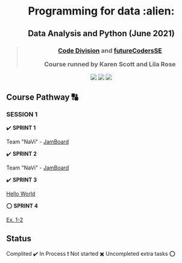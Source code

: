<h1 align="center">Programming for data :alien:
</h1>
<h2 align="center">
Data Analysis and Python (June 2021)
</h2>
  
<h3 align="center">
  
> [Code Division](http://codedivision.co.uk "Code Division") 
> and [futureCodersSE](http://futurecoders.org.uk "futureCodersSE")
> 
> Course runned by Karen Scott and Lila Rose

</h3>

<p align="center">
<img src="https://img.shields.io/badge/Current%20Week-3-brightgreen">
<img src="https://img.shields.io/badge/Title-R,%20STATISTICS%20AND%20VISUALISATION-orange">
<img src="https://img.shields.io/badge/Next%20Week-DATA%20ANALYTIC%20SOFTWARE%20AND%20SECURITY-red">
</p>
  
## Course Pathway :capital_abcd:
### SESSION 1

:heavy_check_mark: **SPRINT 1**

Team "NaVi" - [JamBoard](https://jamboard.google.com/d/1jeZxbGckfsrLdZv-FocJwHoqDlJn-5JU0SgjH2FPcek/viewer "JamBoard") 

:heavy_check_mark: **SPRINT 2**

Team "NaVi" - [JamBoard](https://jamboard.google.com/d/1jeZxbGckfsrLdZv-FocJwHoqDlJn-5JU0SgjH2FPcek/viewer "JamBoard") 

:heavy_check_mark: **SPRINT 3**

[Hello World](https://github.com/duntik/programming-for-data/tree/main/Session%201/Sprint%203 "Hello World") 

:o: **SPRINT 4**

[Ex. 1-2](https://github.com/duntik/programming-for-data/tree/main/Session%201/Sprint%204 "Ex. 1-2") 




## Status
Complited :heavy_check_mark:
In Process :heavy_exclamation_mark:
Not started :heavy_multiplication_x:
Uncompleted extra tasks :o:
